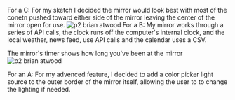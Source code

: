 For a C:
  For my sketch I decided the mirror would look best with most of the conetn pushed toward either side of the mirror leaving the center of the mirror open for use.
![p2 brian atwood](https://user-images.githubusercontent.com/68326570/202075589-8f2e7692-8504-4204-b0e3-acebe7d821c9.png)
For a B:
  My mirror works through a series of API calls, the clock runs off the computer's internal clock, and the local weather, news feed, use API calls and the calendar uses a CSV.
  
  The mirror's timer shows how long you've been at the mirror
![p2 brian atwood](https://user-images.githubusercontent.com/68326570/202075593-9278d508-6e25-4fbb-9626-9e36cd450801.gif)

For an A:
  For my advenced feature, I decided to add a color picker light source to the outer border of the mirror itself, allowing the user to to change the lighting if needed.
